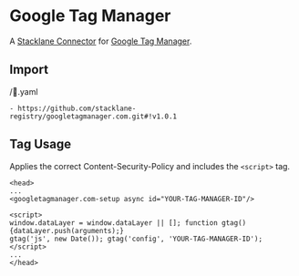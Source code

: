 # Google Tag Manager

A [Stacklane Connector](https://stacklane.com/docs/api/connectors) for [Google Tag Manager](https://marketingplatform.google.com/about/tag-manager/).

## Import

/🔌.yaml

```
- https://github.com/stacklane-registry/googletagmanager.com.git#!v1.0.1
```

## Tag Usage

Applies the correct Content-Security-Policy and includes the `<script>` tag.

```
<head>
...
<googletagmanager.com-setup async id="YOUR-TAG-MANAGER-ID"/>

<script> 
window.dataLayer = window.dataLayer || []; function gtag(){dataLayer.push(arguments);} 
gtag('js', new Date()); gtag('config', 'YOUR-TAG-MANAGER-ID'); 
</script>
...
</head>
```
